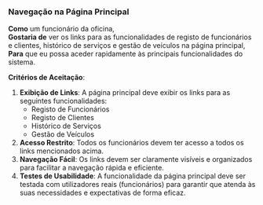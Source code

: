 ### Navegação na Página Principal

**Como** um funcionário da oficina,  
**Gostaria de** ver os links para as funcionalidades de registo de funcionários e clientes, histórico de serviços e gestão de veículos na página principal,  
**Para** que eu possa aceder rapidamente às principais funcionalidades do sistema.

**Critérios de Aceitação**:
1. **Exibição de Links**: A página principal deve exibir os links para as seguintes funcionalidades:
    - Registo de Funcionários
    - Registo de Clientes
    - Histórico de Serviços
    - Gestão de Veículos
2. **Acesso Restrito**: Todos os funcionários devem ter acesso a todos os links mencionados acima.
3. **Navegação Fácil**: Os links devem ser claramente visíveis e organizados para facilitar a navegação rápida e eficiente.
4. **Testes de Usabilidade**: A funcionalidade da página principal deve ser testada com utilizadores reais (funcionários) para garantir que atenda às suas necessidades e expectativas de forma eficaz.

